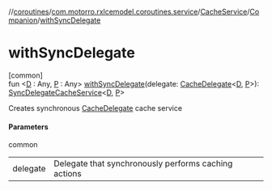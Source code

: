 //[coroutines](../../../../index.md)/[com.motorro.rxlcemodel.coroutines.service](../../index.md)/[CacheService](../index.md)/[Companion](index.md)/[withSyncDelegate](with-sync-delegate.md)

# withSyncDelegate

[common]\
fun &lt;[D](with-sync-delegate.md) : Any, [P](with-sync-delegate.md) : Any&gt; [withSyncDelegate](with-sync-delegate.md)(delegate: [CacheDelegate](../../../../../cache/cache/com.motorro.rxlcemodel.cache/-cache-delegate/index.md)&lt;[D](with-sync-delegate.md), [P](with-sync-delegate.md)&gt;): [SyncDelegateCacheService](../../-sync-delegate-cache-service/index.md)&lt;[D](with-sync-delegate.md), [P](with-sync-delegate.md)&gt;

Creates synchronous [CacheDelegate](../../../../../cache/cache/com.motorro.rxlcemodel.cache/-cache-delegate/index.md) cache service

#### Parameters

common

| | |
|---|---|
| delegate | Delegate that synchronously performs caching actions |

